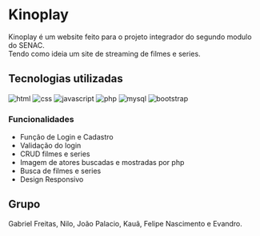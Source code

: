 # Kinoplay

Kinoplay é um website feito para o projeto integrador do segundo modulo 
do SENAC.<br> Tendo como ideia um site de streaming de filmes e series.

## Tecnologias utilizadas

<img align="center" alt="html" src="https://img.shields.io/badge/HTML5-E34F26?style=for-the-badge&logo=html5&logoColor=white" />
<img align="center" alt="css" src="https://img.shields.io/badge/CSS3-1572B6?style=for-the-badge&logo=css3&logoColor=white"/>
<img align="center" alt="javascript" src="https://img.shields.io/badge/JavaScript-323330?style=for-the-badge&logo=javascript&logoColor=F7DF1E"/>
<img align="center" alt="php" src="https://img.shields.io/badge/PHP-777BB4?style=for-the-badge&logo=php&logoColor=white"/>
<img align="center" alt="mysql" src="https://img.shields.io/badge/MySQL-00000F?style=for-the-badge&logo=mysql&logoColor=white"/>
<img align="center" alt="bootstrap" src="https://img.shields.io/badge/Bootstrap-563D7C?style=for-the-badge&logo=bootstrap&logoColor=white"/>

### Funcionalidades

- Função de Login e Cadastro
- Validação do login
- CRUD filmes e series
- Imagem de atores buscadas e mostradas por php
- Busca de filmes e series
- Design Responsivo

## Grupo

Gabriel Freitas, Nilo, João Palacio, 
Kauã, Felipe Nascimento e Evandro.


